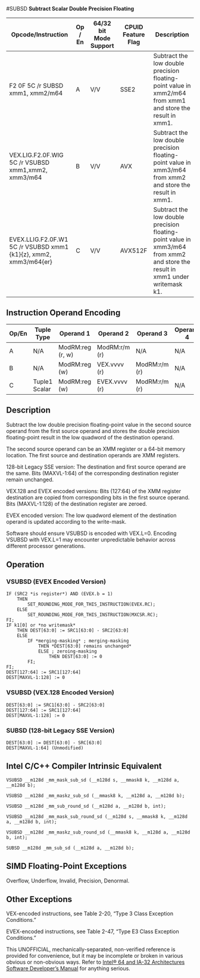 #SUBSD
**Subtract Scalar Double Precision Floating**

| Opcode/Instruction                                               | Op / En | 64/32 bit Mode Support | CPUID Feature Flag | Description                                                                                                                   |
| ---------------------------------------------------------------- | ------- | ---------------------- | ------------------ | ----------------------------------------------------------------------------------------------------------------------------- |
| F2 0F 5C /r SUBSD xmm1, xmm2/m64                                 | A       | V/V                    | SSE2               | Subtract the low double precision floating-point value in xmm2/m64 from xmm1 and store the result in xmm1.                    |
| VEX.LIG.F2.0F.WIG 5C /r VSUBSD xmm1,xmm2, xmm3/m64               | B       | V/V                    | AVX                | Subtract the low double precision floating-point value in xmm3/m64 from xmm2 and store the result in xmm1.                    |
| EVEX.LLIG.F2.0F.W1 5C /r VSUBSD xmm1 {k1}{z}, xmm2, xmm3/m64{er} | C       | V/V                    | AVX512F            | Subtract the low double precision floating-point value in xmm3/m64 from xmm2 and store the result in xmm1 under writemask k1. |

## Instruction Operand Encoding

| Op/En | Tuple Type    | Operand 1        | Operand 2     | Operand 3     | Operand 4 |
| ----- | ------------- | ---------------- | ------------- | ------------- | --------- |
| A     | N/A           | ModRM:reg (r, w) | ModRM:r/m (r) | N/A           | N/A       |
| B     | N/A           | ModRM:reg (w)    | VEX.vvvv (r)  | ModRM:r/m (r) | N/A       |
| C     | Tuple1 Scalar | ModRM:reg (w)    | EVEX.vvvv (r) | ModRM:r/m (r) | N/A       |

## Description

Subtract the low double precision floating-point value in the second source operand from the first source operand and stores the double precision floating-point result in the low quadword of the destination operand.

The second source operand can be an XMM register or a 64-bit memory location. The first source and destination operands are XMM registers.

128-bit Legacy SSE version: The destination and first source operand are the same. Bits (MAXVL-1:64) of the corresponding destination register remain unchanged.

VEX.128 and EVEX encoded versions: Bits (127:64) of the XMM register destination are copied from corresponding bits in the first source operand. Bits (MAXVL-1:128) of the destination register are zeroed.

EVEX encoded version: The low quadword element of the destination operand is updated according to the write-mask.

Software should ensure VSUBSD is encoded with VEX.L=0. Encoding VSUBSD with VEX.L=1 may encounter unpredictable behavior across different processor generations.

## Operation

### VSUBSD (EVEX Encoded Version)

```
IF (SRC2 *is register*) AND (EVEX.b = 1)
    THEN
        SET_ROUNDING_MODE_FOR_THIS_INSTRUCTION(EVEX.RC);
    ELSE
        SET_ROUNDING_MODE_FOR_THIS_INSTRUCTION(MXCSR.RC);
FI;
IF k1[0] or *no writemask*
    THEN DEST[63:0] := SRC1[63:0] - SRC2[63:0]
    ELSE
        IF *merging-masking* ; merging-masking
            THEN *DEST[63:0] remains unchanged*
            ELSE ; zeroing-masking
                THEN DEST[63:0] := 0
        FI;
FI;
DEST[127:64] := SRC1[127:64]
DEST[MAXVL-1:128] := 0

```

### VSUBSD (VEX.128 Encoded Version)

```
DEST[63:0] := SRC1[63:0] - SRC2[63:0]
DEST[127:64] := SRC1[127:64]
DEST[MAXVL-1:128] := 0

```

### SUBSD (128-bit Legacy SSE Version)

```
DEST[63:0] := DEST[63:0] - SRC[63:0]
DEST[MAXVL-1:64] (Unmodified)

```

## Intel C/C++ Compiler Intrinsic Equivalent

```
VSUBSD __m128d _mm_mask_sub_sd (__m128d s, __mmask8 k, __m128d a, __m128d b);

```

```
VSUBSD __m128d _mm_maskz_sub_sd (__mmask8 k, __m128d a, __m128d b);

```

```
VSUBSD __m128d _mm_sub_round_sd (__m128d a, __m128d b, int);

```

```
VSUBSD __m128d _mm_mask_sub_round_sd (__m128d s, __mmask8 k, __m128d a, __m128d b, int);

```

```
VSUBSD __m128d _mm_maskz_sub_round_sd (__mmask8 k, __m128d a, __m128d b, int);

```

```
SUBSD __m128d _mm_sub_sd (__m128d a, __m128d b);

```

## SIMD Floating-Point Exceptions

Overflow, Underflow, Invalid, Precision, Denormal.

## Other Exceptions

VEX-encoded instructions, see Table 2-20, “Type 3 Class Exception Conditions.”

EVEX-encoded instructions, see Table 2-47, “Type E3 Class Exception Conditions.”

This UNOFFICIAL, mechanically-separated, non-verified reference is provided for convenience, but it may be
incomplete or broken in various obvious or non-obvious
ways. Refer to [Intel® 64 and IA-32 Architectures Software Developer’s Manual](https://software.intel.com/en-us/download/intel-64-and-ia-32-architectures-sdm-combined-volumes-1-2a-2b-2c-2d-3a-3b-3c-3d-and-4) for anything serious.

